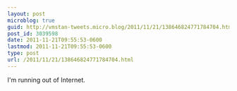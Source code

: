 ```yaml
---
layout: post
microblog: true
guid: http://vmstan-tweets.micro.blog/2011/11/21/138646824771784704.html
post_id: 3039598
date: 2011-11-21T09:55:53-0600
lastmod: 2011-11-21T09:55:53-0600
type: post
url: /2011/11/21/138646824771784704.html
---
```

I'm running out of Internet.
